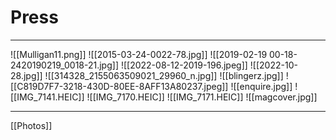 # Press

---

![[Mulligan11.png]]
![[2015-03-24-0022-78.jpg]]
![[2019-02-19 00-18-2420190219_0018-21.jpg]]
![[2022-08-12-2019-196.jpeg]]
![[2022-10-28.jpg]]
![[314328_2155063509021_29960_n.jpg]]
![[blingerz.jpg]]
![[C819D7F7-3218-430D-80EE-8AFF13A80237.jpeg]]
![[enquire.jpg]]
![[IMG_7141.HEIC]]
![[IMG_7170.HEIC]]
![[IMG_7171.HEIC]]
![[magcover.jpg]]

---

[[Photos]]